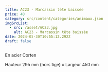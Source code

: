 ```yaml
---
title: AC23 - Marcassin tête baissée
price: 40
category: src/content/categories/animaux.json
imgSrcList:
  - src: /asset/AC23.jpg
    alt: AC23 - Marcassin tête baissée
date: 2024-05-30T10:55:12.292Z
draft: false
---
```


En acier Corten

Hauteur 295 mm (hors tige) x Largeur 450 mm
